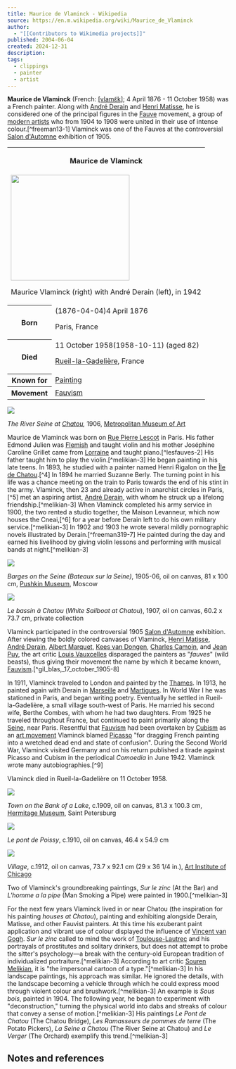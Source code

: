 ```yaml
---
title: Maurice de Vlaminck - Wikipedia
source: https://en.m.wikipedia.org/wiki/Maurice_de_Vlaminck
author:
  - "[[Contributors to Wikimedia projects]]"
published: 2004-06-04
created: 2024-12-31
description: 
tags:
  - clippings
  - painter
  - artist
---
```

**Maurice de Vlaminck** (French: [\[vlamɛ̃k\]](https://en.m.wikipedia.org/wiki/Help:IPA/French "Help:IPA/French"); 4 April 1876 - 11 October 1958) was a French painter. Along with [André Derain](https://en.m.wikipedia.org/wiki/Andr%C3%A9_Derain "André Derain") and [Henri Matisse](https://en.m.wikipedia.org/wiki/Henri_Matisse "Henri Matisse"), he is considered one of the principal figures in the [Fauve](https://en.m.wikipedia.org/wiki/Fauvism "Fauvism") movement, a group of [modern artists](https://en.m.wikipedia.org/wiki/Modern_art "Modern art") who from 1904 to 1908 were united in their use of intense colour.[^freeman13-1] Vlaminck was one of the Fauves at the controversial [Salon d'Automne](https://en.m.wikipedia.org/wiki/Salon_d%27Automne "Salon d'Automne") exhibition of 1905.

<table><tbody><tr><th colspan="2"><p>Maurice de Vlaminck</p></th></tr><tr><td colspan="2"><span><a href="https://en.m.wikipedia.org/wiki/File:Derain_et_Vlaminck_en_1942.jpg"><img src="https://upload.wikimedia.org/wikipedia/commons/thumb/3/3a/Derain_et_Vlaminck_en_1942.jpg/270px-Derain_et_Vlaminck_en_1942.jpg" width="270" height="240"></a></span><p>Maurice Vlaminck (right) with André Derain (left), in 1942</p></td></tr><tr><th scope="row">Born</th><td><span>(<span>1876-04-04</span>)</span>4 April 1876<p>Paris, France</p></td></tr><tr><th scope="row">Died</th><td>11 October 1958<span>(1958-10-11)</span> (aged&nbsp;82)<br><div><p><a href="https://en.m.wikipedia.org/wiki/Rueil-la-Gadeli%C3%A8re">Rueil-la-Gadelière</a>, France</p></div></td></tr><tr><th scope="row">Known&nbsp;for</th><td><a href="https://en.m.wikipedia.org/wiki/Painting">Painting</a></td></tr><tr><th scope="row">Movement</th><td><a href="https://en.m.wikipedia.org/wiki/Fauvism">Fauvism</a></td></tr></tbody></table>

![](https://upload.wikimedia.org/wikipedia/en/thumb/2/21/SeineChatou.JPG/250px-SeineChatou.JPG)

*The River Seine at [Chatou](https://en.m.wikipedia.org/wiki/Chatou "Chatou"),* 1906, [Metropolitan Museum of Art](https://en.m.wikipedia.org/wiki/Metropolitan_Museum_of_Art "Metropolitan Museum of Art")

Maurice de Vlaminck was born on [Rue Pierre Lescot](https://en.m.wikipedia.org/wiki/Les_Halles "Les Halles") in Paris. His father Edmond Julien was [Flemish](https://en.m.wikipedia.org/wiki/Flemish_people "Flemish people") and taught violin and his mother Joséphine Caroline Grillet came from [Lorraine](https://en.m.wikipedia.org/wiki/Lorraine "Lorraine") and taught piano.[^lesfauves-2] His father taught him to play the violin.[^melikian-3] He began painting in his late teens. In 1893, he studied with a painter named Henri Rigalon on the [Île de Chatou](https://fr.wikipedia.org/wiki/%C3%8Ele_des_Impressionnistes "fr:Île des Impressionnistes").[^4] In 1894 he married Suzanne Berly. The turning point in his life was a chance meeting on the train to Paris towards the end of his stint in the army. Vlaminck, then 23 and already active in anarchist circles in Paris,[^5] met an aspiring artist, [André Derain](https://en.m.wikipedia.org/wiki/Andr%C3%A9_Derain "André Derain"), with whom he struck up a lifelong friendship.[^melikian-3] When Vlaminck completed his army service in 1900, the two rented a studio together, the Maison Levanneur, which now houses the Cneai,[^6] for a year before Derain left to do his own military service.[^melikian-3] In 1902 and 1903 he wrote several mildly pornographic novels illustrated by Derain.[^freeman319-7] He painted during the day and earned his livelihood by giving violin lessons and performing with musical bands at night.[^melikian-3]

![](https://upload.wikimedia.org/wikipedia/en/thumb/6/60/Maurice_de_Vlaminck%2C_1905-06%2C_Barges_on_the_Seine_%28Bateaux_sur_la_Seine%29%2C_oil_on_canvas%2C_81_x_100_cm%2C_Pushkin_Museum%2C_Moscow.jpg/220px-Maurice_de_Vlaminck%2C_1905-06%2C_Barges_on_the_Seine_%28Bateaux_sur_la_Seine%29%2C_oil_on_canvas%2C_81_x_100_cm%2C_Pushkin_Museum%2C_Moscow.jpg)

*Barges on the Seine (Bateaux sur la Seine)*, 1905-06, oil on canvas, 81 x 100 cm, [Pushkin Museum](https://en.m.wikipedia.org/wiki/Pushkin_Museum "Pushkin Museum"), Moscow

![](https://upload.wikimedia.org/wikipedia/en/thumb/8/80/Maurice_de_Vlaminck%2C_1907%2C_Le_bassin_%C3%A0_Chatou_%28White_Sailboat_at_Chatou%29%2C_oil_on_canvas%2C_60.2_x_73.7_cm%2C_private_collection.jpg/220px-Maurice_de_Vlaminck%2C_1907%2C_Le_bassin_%C3%A0_Chatou_%28White_Sailboat_at_Chatou%29%2C_oil_on_canvas%2C_60.2_x_73.7_cm%2C_private_collection.jpg)

*Le bassin à Chatou* (*White Sailboat at Chatou*), 1907, oil on canvas, 60.2 x 73.7 cm, private collection

Vlaminck participated in the controversial 1905 [Salon d'Automne](https://en.m.wikipedia.org/wiki/Salon_d%27Automne "Salon d'Automne") exhibition. After viewing the boldly colored canvases of Vlaminck, [Henri Matisse](https://en.m.wikipedia.org/wiki/Henri_Matisse "Henri Matisse"), [André Derain](https://en.m.wikipedia.org/wiki/Andr%C3%A9_Derain "André Derain"), [Albert Marquet](https://en.m.wikipedia.org/wiki/Albert_Marquet "Albert Marquet"), [Kees van Dongen](https://en.m.wikipedia.org/wiki/Kees_van_Dongen "Kees van Dongen"), [Charles Camoin](https://en.m.wikipedia.org/wiki/Charles_Camoin "Charles Camoin"), and [Jean Puy](https://en.m.wikipedia.org/wiki/Jean_Puy "Jean Puy"), the art critic [Louis Vauxcelles](https://en.m.wikipedia.org/wiki/Louis_Vauxcelles "Louis Vauxcelles") disparaged the painters as "*fauves*" (wild beasts), thus giving their movement the name by which it became known, [Fauvism](https://en.m.wikipedia.org/wiki/Fauvism "Fauvism").[^gil_blas,_17_october_1905-8]

In 1911, Vlaminck traveled to London and painted by the [Thames](https://en.m.wikipedia.org/wiki/Thames "Thames"). In 1913, he painted again with Derain in [Marseille](https://en.m.wikipedia.org/wiki/Marseille "Marseille") and [Martigues](https://en.m.wikipedia.org/wiki/Martigues "Martigues"). In World War I he was stationed in Paris, and began writing poetry. Eventually he settled in Rueil-la-Gadelière, a small village south-west of Paris. He married his second wife, Berthe Combes, with whom he had two daughters. From 1925 he traveled throughout France, but continued to paint primarily along the [Seine](https://en.m.wikipedia.org/wiki/Seine "Seine"), near Paris. Resentful that [Fauvism](https://en.m.wikipedia.org/wiki/Fauvism "Fauvism") had been overtaken by [Cubism](https://en.m.wikipedia.org/wiki/Cubism "Cubism") as an [art movement](https://en.m.wikipedia.org/wiki/Art_movement "Art movement") Vlaminck blamed [Picasso](https://en.m.wikipedia.org/wiki/Picasso "Picasso") "for dragging French painting into a wretched dead end and state of confusion". During the Second World War, Vlaminck visited Germany and on his return published a tirade against Picasso and Cubism in the periodical *Comoedia* in June 1942. Vlaminck wrote many autobiographies.[^9]

Vlaminck died in Rueil-la-Gadelière on 11 October 1958.

![](https://upload.wikimedia.org/wikipedia/en/thumb/a/a7/Maurice_de_Vlaminck%2C_c.1909%2C_Town_on_the_Bank_of_a_Lake%2C_oil_on_canvas%2C_81.3_x_100.3_cm%2C_Hermitage_Museum%2C_Saint_Petersburg.jpg/220px-Maurice_de_Vlaminck%2C_c.1909%2C_Town_on_the_Bank_of_a_Lake%2C_oil_on_canvas%2C_81.3_x_100.3_cm%2C_Hermitage_Museum%2C_Saint_Petersburg.jpg)

*Town on the Bank of a Lake*, c.1909, oil on canvas, 81.3 x 100.3 cm, [Hermitage Museum](https://en.m.wikipedia.org/wiki/Hermitage_Museum "Hermitage Museum"), Saint Petersburg

![](https://upload.wikimedia.org/wikipedia/en/thumb/c/cc/Maurice_de_Vlaminck%2C_c.1910%2C_Le_pont_de_Poissy%2C_oil_on_canvas%2C_46.4_x_54.9_cm.jpg/220px-Maurice_de_Vlaminck%2C_c.1910%2C_Le_pont_de_Poissy%2C_oil_on_canvas%2C_46.4_x_54.9_cm.jpg)

*Le pont de Poissy*, c.1910, oil on canvas, 46.4 x 54.9 cm

![](https://upload.wikimedia.org/wikipedia/en/thumb/a/aa/Maurice_de_Vlaminck%2C_c.1912%2C_Village%2C_oil_on_canvas%2C_73.7_x_92.1_cm_%2829_x_36_1-4_in.%29%2C_Art_Institute_of_Chicago.jpg/220px-Maurice_de_Vlaminck%2C_c.1912%2C_Village%2C_oil_on_canvas%2C_73.7_x_92.1_cm_%2829_x_36_1-4_in.%29%2C_Art_Institute_of_Chicago.jpg)

*Village*, c.1912, oil on canvas, 73.7 x 92.1 cm (29 x 36 1/4 in.), [Art Institute of Chicago](https://en.m.wikipedia.org/wiki/Art_Institute_of_Chicago "Art Institute of Chicago")

Two of Vlaminck's groundbreaking paintings, *Sur le zinc* (At the Bar) and *L'homme a la pipe* (Man Smoking a Pipe) were painted in 1900.[^melikian-3]

For the next few years Vlaminck lived in or near Chatou (the inspiration for his painting *houses at Chatou*), painting and exhibiting alongside Derain, Matisse, and other Fauvist painters. At this time his exuberant paint application and vibrant use of colour displayed the influence of [Vincent van Gogh](https://en.m.wikipedia.org/wiki/Vincent_van_Gogh "Vincent van Gogh"). *Sur le zinc* called to mind the work of [Toulouse-Lautrec](https://en.m.wikipedia.org/wiki/Toulouse-Lautrec "Toulouse-Lautrec") and his portrayals of prostitutes and solitary drinkers, but does not attempt to probe the sitter's psychology—a break with the century-old European tradition of individualized portraiture.[^melikian-3] According to art critic [Souren Melikian](https://en.m.wikipedia.org/wiki/Souren_Melikian "Souren Melikian"), it is "the impersonal cartoon of a type."[^melikian-3] In his landscape paintings, his approach was similar. He ignored the details, with the landscape becoming a vehicle through which he could express mood through violent colour and brushwork.[^melikian-3] An example is *Sous bois*, painted in 1904. The following year, he began to experiment with "deconstruction," turning the physical world into dabs and streaks of colour that convey a sense of motion.[^melikian-3] His paintings *Le Pont de Chatou* (The Chatou Bridge), *Les Ramasseurs de pommes de terre* (The Potato Pickers), *La Seine a Chatou* (The River Seine at Chatou) and *Le Verger* (The Orchard) exemplify this trend.[^melikian-3]

## Notes and references